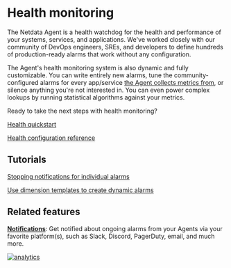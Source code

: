 <!--
---
title: "Health monitoring"
date: 2020-04-24
custom_edit_url: https://github.com/netdata/netdata/edit/master/health/README.md
---
-->

# Health monitoring

The Netdata Agent is a health watchdog for the health and performance of your systems, services, and applications. We've
worked closely with our community of DevOps engineers, SREs, and developers to define hundreds of production-ready
alarms that work without any configuration.

The Agent's health monitoring system is also dynamic and fully customizable. You can write entirely new alarms, tune the
community-configured alarms for every app/service [the Agent collects metrics from](/collectors/COLLECTORS.md), or
silence anything you're not interested in. You can even power complex lookups by running statistical algorithms against
your metrics.

Ready to take the next steps with health monitoring?

[Health quickstart](/health/QUICKSTART.md)

[Health configuration reference](/health/REFERENCE.md)

## Tutorials

[Stopping notifications for individual alarms](/health/tutorials/stop-notifications-alarms.md)

[Use dimension templates to create dynamic alarms](/health/tutorials/dimension-templates.md)

## Related features

**[Notifications](/health/notifications/README.md)**: Get notified about ongoing alarms from your Agents via your
favorite platform(s), such as Slack, Discord, PagerDuty, email, and much more.

[![analytics](https://www.google-analytics.com/collect?v=1&aip=1&t=pageview&_s=1&ds=github&dr=https%3A%2F%2Fgithub.com%2Fnetdata%2Fnetdata&dl=https%3A%2F%2Fmy-netdata.io%2Fgithub%2Fhealth%2FREADME&_u=MAC~&cid=5792dfd7-8dc4-476b-af31-da2fdb9f93d2&tid=UA-64295674-3)](<>)
